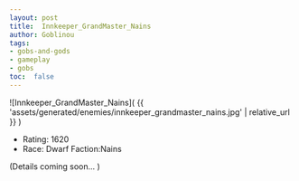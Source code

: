 ```yaml
---
layout: post
title:  Innkeeper_GrandMaster_Nains
author: Goblinou
tags:
- gobs-and-gods
- gameplay
- gobs
toc:  false
---
```


![Innkeeper_GrandMaster_Nains]( {{ 'assets/generated/enemies/innkeeper_grandmaster_nains.jpg' | relative_url }} )
- Rating: 1620
- Race: Dwarf  Faction:Nains

(Details coming soon... )